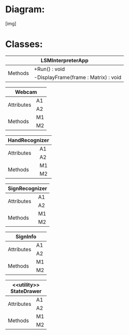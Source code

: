 # Diagram:

[img]

# Classes:

<table>
<thead>
  <tr>
    <th colspan="2">LSMInterpreterApp</th>
  </tr>
</thead>
<tbody>
  <tr>
    <td rowspan="2">Methods</td>
    <td>+Run() : void</td>
  </tr>
  <tr>
    <td>-DisplayFrame(frame : Matrix) : void</td>
  </tr>
</tbody>
</table>

<table>
<thead>
  <tr>
    <th colspan="2">Webcam</th>
  </tr>
</thead>
<tbody>
  <tr>
    <td rowspan="2">Attributes</td>
    <td>A1</td>
  </tr>
  <tr>
    <td>A2</td>
  </tr>
  <tr>
    <td rowspan="2">Methods</td>
    <td>M1</td>
  </tr>
  <tr>
    <td>M2</td>
  </tr>
</tbody>
</table>

<table>
<thead>
  <tr>
    <th colspan="2">HandRecognizer</th>
  </tr>
</thead>
<tbody>
  <tr>
    <td rowspan="2">Attributes</td>
    <td>A1</td>
  </tr>
  <tr>
    <td>A2</td>
  </tr>
  <tr>
    <td rowspan="2">Methods</td>
    <td>M1</td>
  </tr>
  <tr>
    <td>M2</td>
  </tr>
</tbody>
</table>

<table>
<thead>
  <tr>
    <th colspan="2">SignRecognizer</th>
  </tr>
</thead>
<tbody>
  <tr>
    <td rowspan="2">Attributes</td>
    <td>A1</td>
  </tr>
  <tr>
    <td>A2</td>
  </tr>
  <tr>
    <td rowspan="2">Methods</td>
    <td>M1</td>
  </tr>
  <tr>
    <td>M2</td>
  </tr>
</tbody>
</table>

<table>
<thead>
  <tr>
    <th colspan="2">SignInfo</th>
  </tr>
</thead>
<tbody>
  <tr>
    <td rowspan="2">Attributes</td>
    <td>A1</td>
  </tr>
  <tr>
    <td>A2</td>
  </tr>
  <tr>
    <td rowspan="2">Methods</td>
    <td>M1</td>
  </tr>
  <tr>
    <td>M2</td>
  </tr>
</tbody>
</table>

<table>
<thead>
  <tr>
    <th colspan="2">&lt;&lt;utility&gt;&gt;<br>StateDrawer</th>
  </tr>
</thead>
<tbody>
  <tr>
    <td rowspan="2">Attributes</td>
    <td>A1</td>
  </tr>
  <tr>
    <td>A2</td>
  </tr>
  <tr>
    <td rowspan="2">Methods</td>
    <td>M1</td>
  </tr>
  <tr>
    <td>M2</td>
  </tr>
</tbody>
</table>

